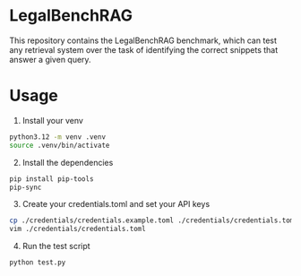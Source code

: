 # LegalBenchRAG

This repository contains the LegalBenchRAG benchmark, which can test any retrieval system over the task of identifying the correct snippets that answer a given query.

# Usage

1. Install your venv

```bash
python3.12 -m venv .venv
source .venv/bin/activate
```

2. Install the dependencies

```bash
pip install pip-tools
pip-sync
```

3. Create your credentials.toml and set your API keys

```bash
cp ./credentials/credentials.example.toml ./credentials/credentials.toml
vim ./credentials/credentials.toml
```

4. Run the test script

```bash
python test.py
```
